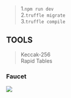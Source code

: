 
>1.`npm run dev` <br/>
>2.`truffle migrate`<br/>
>3.`truffle compile`<br/>

## TOOLS
>Keccak-256 <br/>
>Rapid Tables<br/>


### Faucet
<img src = "https://i.imgur.com/BfnPIbv.png" />